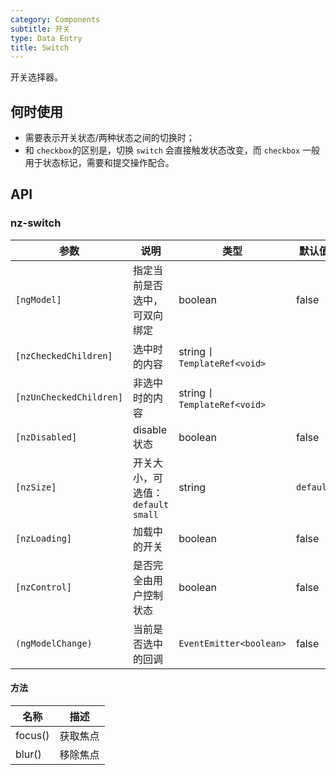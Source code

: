 ```yaml
---
category: Components
subtitle: 开关
type: Data Entry
title: Switch
---
```


开关选择器。

## 何时使用

- 需要表示开关状态/两种状态之间的切换时；
- 和 `checkbox`的区别是，切换 `switch` 会直接触发状态改变，而 `checkbox` 一般用于状态标记，需要和提交操作配合。

## API

### nz-switch

| 参数 | 说明 | 类型 | 默认值 |
| --- | --- | --- | --- |
| `[ngModel]` | 指定当前是否选中，可双向绑定 | boolean | false |
| `[nzCheckedChildren]` | 选中时的内容 | string丨`TemplateRef<void>` |  |
| `[nzUnCheckedChildren]` | 非选中时的内容 | string丨`TemplateRef<void>` |  |
| `[nzDisabled]` | disable 状态 | boolean | false |
| `[nzSize]` | 开关大小，可选值：`default` `small` | string | `default` |
| `[nzLoading]` | 加载中的开关 | boolean | false |
| `[nzControl]` | 是否完全由用户控制状态 | boolean | false |
| `(ngModelChange)` | 当前是否选中的回调 | `EventEmitter<boolean>` | false |

#### 方法

| 名称 | 描述 |
| ---- | ----------- |
| focus() | 获取焦点 |
| blur() | 移除焦点 |
